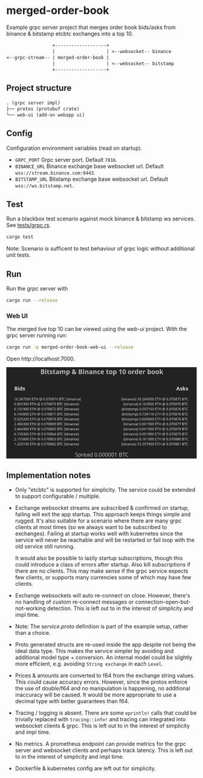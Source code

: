 # merged-order-book
Example grpc server project that merges order book bids/asks from binance & bitstamp etcbtc exchanges into a top 10.

```
                 +-------------------+
                 |                   | <--websocket-- binance
<--grpc-stream-- | merged-order-book |
                 |                   | <--websocket-- bitstamp 
                 +-------------------+
```

## Project structure
```
. (grpc server impl)
├── protos (protobuf crate)
└── web-ui (add-on webapp ui)
```

## Config
Configuration environment variables (read on startup).

* `GRPC_PORT` Grpc server port. Default `7016`.
* `BINANCE_URL` Binance exchange base websocket url. Default `wss://stream.binance.com:9443`.
* `BITSTAMP_URL` Bitstamp exchange base websocket url. Default `wss://ws.bitstamp.net`.

## Test
Run a blackbox test scenario against mock binance & bitstamp ws services. See [tests/grpc.rs](./tests/grpc.rs).

```sh
cargo test
```

Note: Scenario is sufficent to test behaviour of grpc logic without additional unit tests.

## Run
Run the grpc server with 

```sh
cargo run --release
```

### Web UI
The merged live top 10 can be viewed using the _web-ui_ project. With the grpc server running run:

```sh
cargo run -p merged-order-book-web-ui --release
```

Open http://localhost:7000.

![](webui.png "Web UI")

## Implementation notes
* Only "etcbtc" is supported for simplicity. The service could be extended to support configurable / multiple.

* Exchange websocket streams are subscribed & confirmed on startup, failing will exit the app startup.
  This approach keeps things simple and rugged. It's also suitable for a scenario where there are many grpc
  clients at most times (so we always want to be subscribed to exchanges). Failing at startup works well with
  kubernetes since the service will never be reachable and will be restarted or fail loop with the old service still running.

  It would also be possible to lazily startup subscriptions, though this could introduce a class of errors after startup. Also kill subscriptions if there are no clients. This may make sense if the grpc service expects few clients, or supports many currencies some of which may have few clients.

* Exchange websockets will auto re-connect on close. However, there's no handling of custom re-connect messages or connection-open-but-not-working detection. This is left out to in the interest of simplicity and impl time.

* Note: The _service.proto_ definition is part of the example setup, rather than a choice.

* Proto generated structs are re-used inside the app despite not being the ideal data type. This makes the service simpler by avoiding and additional model type + conversion. An internal model could be slightly more efficient, e.g. avoiding `String exchange` in each `Level`.

* Prices & amounts are converted to f64 from the exchange string values. This could cause accuracy errors. However, since the protos enforce the use of double/f64 and no manipulation is happening, no additional inaccuracy will be caused. It would be more appropriate to use a decimal type with better guarantees than f64.

* Tracing / logging is absent. There are some `eprintln!` calls that could be trivially replaced with `tracing::info!` and tracing can integrated into websocket clients & grpc. This is left out to in the interest of simplicity and impl time.

* No metrics. A prometheus endpoint can provide metrics for the grpc server and websocket clients and perhaps track latency. This is left out to in the interest of simplicity and impl time.

* Dockerfile & kubernetes config are left out for simplicity.
